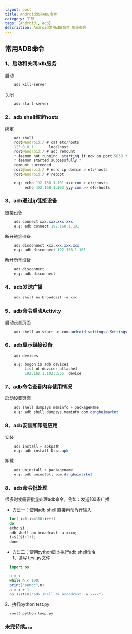 ```yaml
---
layout: post
title: Android常用ADB命令
category: 工具
tags: [Android , adb]
description: Android常用ADB命令,批量处理
---
```


## 常用ADB命令

### 1、启动和关闭adb服务
  启动
```java
    adb kill-server
```

  关闭
```java
    adb start-server
```

### 2、adb shell绑定hosts
  绑定
```java
    adb shell
    root@android:/ # cat etc/hosts
    127.0.0.1       localhost
    root@android:/ # adb remount
    * daemon not running. starting it now on port 5038 *
    * daemon started successfully *
    remount succeeded
    root@android:/ # echo ip domain > etc/hosts
    root@android:/ # reboot

    e.g: echo 192.168.1.101 xxx.com > etc/hosts
         echo 192.168.1.102 yyy.com >> etc/hosts
```

### 3、adb通过ip链接设备
  链接设备
```java
    adb connect xxx.xxx.xxx.xxx
    e.g: adb connect 192.168.1.101
```

  断开链接设备
```java
    adb disconnect xxx.xxx.xxx.xxx
    e.g: adb disconnect 192.168.1.101
```

  断开所有设备
```java
    adb disconnect
    e.g: adb disconnect
```


### 4、adb发送广播

```java
    adb shell am broadcast -a xxx
```

### 5、adb命令启动Activity

启动设置页面
```java
    adb shell am start -n com.android.settings/.Settings
```

### 6、adb显示链接设备

```java
    adb devices

    e.g: bogon:i$ adb devices
         List of devices attached 
         192.168.1.102:5555  device
```

### 7、adb命令查看内存使用情况

启动设置页面
```java
    adb shell dumpsys meminfo + packageName
    e.g: adb shell dumpsys meminfo com.dangbeimarket
```

### 8、adb安装和卸载应用

安装
```java
    adb install + apkpath
    e.g: adb install D:/a.apk
```

卸载
```java
    adb uninstall + packagename
    e.g: adb uninstall com.dangbeimarket
```


### 8、adb命令批处理

很多时候需要批量处理adb命令，例如：发送100条广播

* 方法一：使用adb shell
直接再命令行输入

```java
  for((i=0;i<=100;i++))
  do
  echo $i ;
  adb shell am broadcast -a xxxx;
  i=$(($i+1));
  done
```

* 方法二：使用python脚本执行adb shell命令<br/>
   1、编写 test.py文件<br/>

```java
  import os
  
  n = 0
  while n < 100:
  print("send:",n)
  n = n + 1
  os.system("adb shell am broadcast -a xxxx")
```

  2、执行python test.py<br/>
  
```java
  root$ python loop.py
```

###  未完待续。。。
